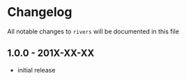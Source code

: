# Changelog

All notable changes to `rivers` will be documented in this file

## 1.0.0 - 201X-XX-XX

- initial release
